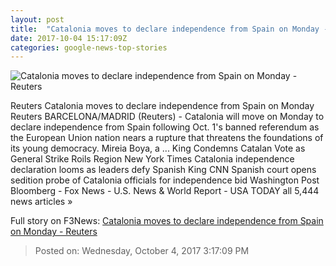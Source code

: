```yaml
---
layout: post
title:  "Catalonia moves to declare independence from Spain on Monday - Reuters"
date: 2017-10-04 15:17:09Z
categories: google-news-top-stories
---
```


![Catalonia moves to declare independence from Spain on Monday - Reuters](https://s1.reutersmedia.net/resources/r/?m=02&d=20171004&t=2&i=1204118732&w=&fh=545px&fw=&ll=&pl=&sq=&r=LYNXMPED93171)

Reuters Catalonia moves to declare independence from Spain on Monday Reuters BARCELONA/MADRID (Reuters) - Catalonia will move on Monday to declare independence from Spain following Oct. 1's banned referendum as the European Union nation nears a rupture that threatens the foundations of its young democracy. Mireia Boya, a ... King Condemns Catalan Vote as General Strike Roils Region New York Times Catalonia independence declaration looms as leaders defy Spanish King CNN Spanish court opens sedition probe of Catalonia officials for independence bid Washington Post Bloomberg - Fox News - U.S. News & World Report - USA TODAY all 5,444 news articles »


Full story on F3News: [Catalonia moves to declare independence from Spain on Monday - Reuters](http://www.f3nws.com/n/kDBCrF)

> Posted on: Wednesday, October 4, 2017 3:17:09 PM
